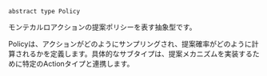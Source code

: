 ```
abstract type Policy
```

モンテカルロアクションの提案ポリシーを表す抽象型です。

Policyは、アクションがどのようにサンプリングされ、提案確率がどのように計算されるかを定義します。具体的なサブタイプは、提案メカニズムを実装するために特定のActionタイプと連携します。
